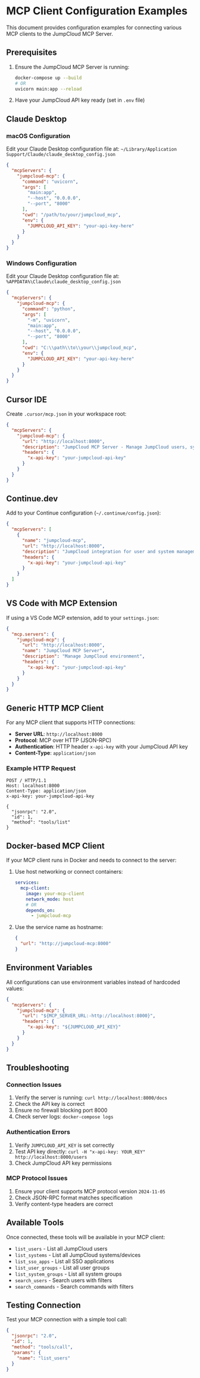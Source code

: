 # MCP Client Configuration Examples

This document provides configuration examples for connecting various MCP clients to the JumpCloud MCP Server.

## Prerequisites

1. Ensure the JumpCloud MCP Server is running:

   ```bash
   docker-compose up --build
   # OR
   uvicorn main:app --reload
   ```

2. Have your JumpCloud API key ready (set in `.env` file)

## Claude Desktop

### macOS Configuration

Edit your Claude Desktop configuration file at:
`~/Library/Application Support/Claude/claude_desktop_config.json`

```json
{
  "mcpServers": {
    "jumpcloud-mcp": {
      "command": "uvicorn",
      "args": [
        "main:app",
        "--host", "0.0.0.0",
        "--port", "8000"
      ],
      "cwd": "/path/to/your/jumpcloud_mcp",
      "env": {
        "JUMPCLOUD_API_KEY": "your-api-key-here"
      }
    }
  }
}
```

### Windows Configuration

Edit your Claude Desktop configuration file at:
`%APPDATA%\Claude\claude_desktop_config.json`

```json
{
  "mcpServers": {
    "jumpcloud-mcp": {
      "command": "python",
      "args": [
        "-m", "uvicorn",
        "main:app",
        "--host", "0.0.0.0",
        "--port", "8000"
      ],
      "cwd": "C:\\path\\to\\your\\jumpcloud_mcp",
      "env": {
        "JUMPCLOUD_API_KEY": "your-api-key-here"
      }
    }
  }
}
```

## Cursor IDE

Create `.cursor/mcp.json` in your workspace root:

```json
{
  "mcpServers": {
    "jumpcloud-mcp": {
      "url": "http://localhost:8000",
      "description": "JumpCloud MCP Server - Manage JumpCloud users, systems, groups, and SSO apps",
      "headers": {
        "x-api-key": "your-jumpcloud-api-key"
      }
    }
  }
}
```

## Continue.dev

Add to your Continue configuration (`~/.continue/config.json`):

```json
{
  "mcpServers": [
    {
      "name": "jumpcloud-mcp",
      "url": "http://localhost:8000",
      "description": "JumpCloud integration for user and system management",
      "headers": {
        "x-api-key": "your-jumpcloud-api-key"
      }
    }
  ]
}
```

## VS Code with MCP Extension

If using a VS Code MCP extension, add to your `settings.json`:

```json
{
  "mcp.servers": {
    "jumpcloud-mcp": {
      "url": "http://localhost:8000",
      "name": "JumpCloud MCP Server",
      "description": "Manage JumpCloud environment",
      "headers": {
        "x-api-key": "your-jumpcloud-api-key"
      }
    }
  }
}
```

## Generic HTTP MCP Client

For any MCP client that supports HTTP connections:

- **Server URL**: `http://localhost:8000`
- **Protocol**: MCP over HTTP (JSON-RPC)
- **Authentication**: HTTP header `x-api-key` with your JumpCloud API key
- **Content-Type**: `application/json`

### Example HTTP Request

```http
POST / HTTP/1.1
Host: localhost:8000
Content-Type: application/json
x-api-key: your-jumpcloud-api-key

{
  "jsonrpc": "2.0",
  "id": 1,
  "method": "tools/list"
}
```

## Docker-based MCP Client

If your MCP client runs in Docker and needs to connect to the server:

1. Use host networking or connect containers:

   ```yaml
   services:
     mcp-client:
       image: your-mcp-client
       network_mode: host
       # OR
       depends_on:
         - jumpcloud-mcp
   ```

2. Use the service name as hostname:

   ```json
   {
     "url": "http://jumpcloud-mcp:8000"
   }
   ```

## Environment Variables

All configurations can use environment variables instead of hardcoded values:

```json
{
  "mcpServers": {
    "jumpcloud-mcp": {
      "url": "${MCP_SERVER_URL:-http://localhost:8000}",
      "headers": {
        "x-api-key": "${JUMPCLOUD_API_KEY}"
      }
    }
  }
}
```

## Troubleshooting

### Connection Issues

1. Verify the server is running: `curl http://localhost:8000/docs`
2. Check the API key is correct
3. Ensure no firewall blocking port 8000
4. Check server logs: `docker-compose logs`

### Authentication Errors

1. Verify `JUMPCLOUD_API_KEY` is set correctly
2. Test API key directly: `curl -H "x-api-key: YOUR_KEY" http://localhost:8000/users`
3. Check JumpCloud API key permissions

### MCP Protocol Issues

1. Ensure your client supports MCP protocol version `2024-11-05`
2. Check JSON-RPC format matches specification
3. Verify content-type headers are correct

## Available Tools

Once connected, these tools will be available in your MCP client:

- `list_users` - List all JumpCloud users
- `list_systems` - List all JumpCloud systems/devices
- `list_sso_apps` - List all SSO applications
- `list_user_groups` - List all user groups
- `list_system_groups` - List all system groups
- `search_users` - Search users with filters
- `search_commands` - Search commands with filters

## Testing Connection

Test your MCP connection with a simple tool call:

```json
{
  "jsonrpc": "2.0",
  "id": 1,
  "method": "tools/call",
  "params": {
    "name": "list_users"
  }
}
```
